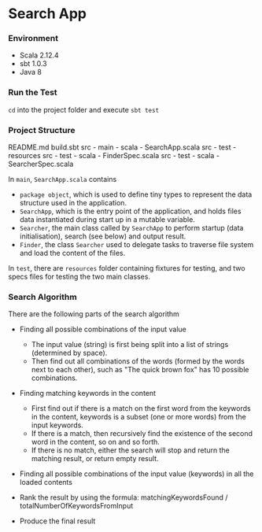 # Search App

### Environment

- Scala 2.12.4
- sbt 1.0.3
- Java 8

### Run the Test

`cd` into the project folder and execute `sbt test`

### Project Structure

README.md
build.sbt
src - main - scala - SearchApp.scala
src - test - resources
src - test - scala - FinderSpec.scala
src - test - scala - SearcherSpec.scala

 In `main`, `SearchApp.scala` contains
 
 - `package object`, which is used to define tiny types to represent the data structure used in the application.
 - `SearchApp`, which is the entry point of the application, and holds files data instantiated during start up in a mutable variable.
 - `Searcher`, the main class called by `SearchApp` to perform startup (data initialisation), search (see below) and output result.
 - `Finder`, the class `Searcher` used to delegate tasks to traverse file system and load the content of the files.
 
 In `test`, there are `resources` folder containing fixtures for testing, and two specs files for testing the two main classes.
 
 ### Search Algorithm
 
 There are the following parts of the search algorithm
 
 - Finding all possible combinations of the input value
   - The input value (string) is first being split into a list of strings (determined by space).
   - Then find out all combinations of the words (formed by the words next to each other), such as "The quick brown fox" has 10 possible combinations.

 - Finding matching keywords in the content
   - First find out if there is a match on the first word from the keywords in the content, keywords is a subset (one or more words) from the input keywords.
   - If there is a match, then recursively find the existence of the second word in the content, so on and so forth.
   - If there is no match, either the search will stop and return the matching result, or return empty result. 
 
 - Finding all possible combinations of the input value (keywords) in all the loaded contents
 
 - Rank the result by using the formula: matchingKeywordsFound / totalNumberOfKeywordsFromInput
 
 - Produce the final result 
